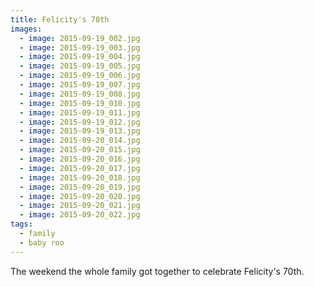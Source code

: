 ```yaml
---
title: Felicity's 70th
images:
  - image: 2015-09-19_002.jpg
  - image: 2015-09-19_003.jpg
  - image: 2015-09-19_004.jpg
  - image: 2015-09-19_005.jpg
  - image: 2015-09-19_006.jpg
  - image: 2015-09-19_007.jpg
  - image: 2015-09-19_008.jpg
  - image: 2015-09-19_010.jpg
  - image: 2015-09-19_011.jpg
  - image: 2015-09-19_012.jpg
  - image: 2015-09-19_013.jpg
  - image: 2015-09-20_014.jpg
  - image: 2015-09-20_015.jpg
  - image: 2015-09-20_016.jpg
  - image: 2015-09-20_017.jpg
  - image: 2015-09-20_018.jpg
  - image: 2015-09-20_019.jpg
  - image: 2015-09-20_020.jpg
  - image: 2015-09-20_021.jpg
  - image: 2015-09-20_022.jpg
tags:
  - family
  - baby roo
---
```

The weekend the whole family got together to celebrate Felicity's 70th.